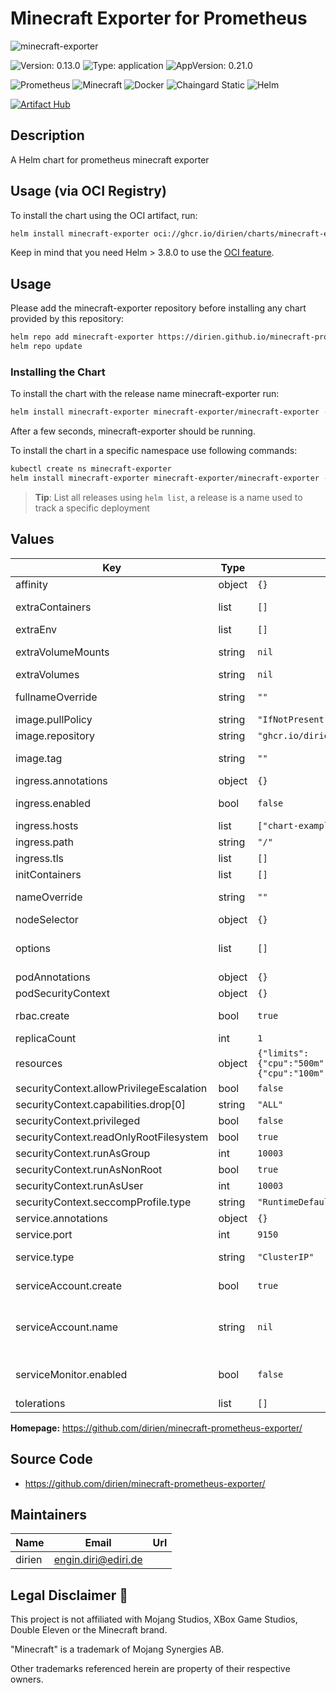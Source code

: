 # Minecraft Exporter for Prometheus

![minecraft-exporter](https://dirien.github.io/minecraft-prometheus-exporter/img/minecraft-exporter.jpg)

![Version: 0.13.0](https://img.shields.io/badge/Version-0.13.0-informational?style=for-the-badge) ![Type: application](https://img.shields.io/badge/Type-application-informational?style=for-the-badge) ![AppVersion: 0.21.0](https://img.shields.io/badge/AppVersion-0.21.0-informational?style=for-the-badge)

![Prometheus](https://img.shields.io/badge/Prometheus-E6522C?style=for-the-badge&logo=Prometheus&logoColor=white)
![Minecraft](https://img.shields.io/badge/Minecraft-62B47A?style=for-the-badge&logo=Minecraft&logoColor=white)
![Docker](https://img.shields.io/badge/docker-2496ED?style=for-the-badge&logo=docker&logoColor=white)
![Chaingard Static](https://img.shields.io/badge/chainguard_image_static-4445E7?style=for-the-badge&logo=alpine-linux&logoColor=white)
![Helm](https://img.shields.io/badge/helm-0F1689?style=for-the-badge&logo=helm&logoColor=white)

[![Artifact Hub](https://img.shields.io/endpoint?url=https://artifacthub.io/badge/repository/minecraft-exporter&style=for-the-badge)](https://artifacthub.io/packages/search?repo=minecraft-exporter)

## Description

A Helm chart for prometheus minecraft exporter

## Usage (via OCI Registry)

To install the chart using the OCI artifact, run:

```bash
helm install minecraft-exporter oci://ghcr.io/dirien/charts/minecraft-exporter --version 0.13.0
```

Keep in mind that you need Helm > 3.8.0 to use the [OCI feature](https://helm.sh/blog/storing-charts-in-oci/).

## Usage

Please add the minecraft-exporter repository before installing any chart provided by this repository:

```bash
helm repo add minecraft-exporter https://dirien.github.io/minecraft-prometheus-exporter
helm repo update
```

### Installing the Chart

To install the chart with the release name minecraft-exporter run:

```bash
helm install minecraft-exporter minecraft-exporter/minecraft-exporter --version 0.13.0
```

After a few seconds, minecraft-exporter should be running.

To install the chart in a specific namespace use following commands:

```bash
kubectl create ns minecraft-exporter
helm install minecraft-exporter minecraft-exporter/minecraft-exporter --namespace minecraft-exporter --version 0.13.0
```

> **Tip**: List all releases using `helm list`, a release is a name used to track a specific deployment

## Values

| Key | Type | Default | Description |
|-----|------|---------|-------------|
| affinity | object | `{}` | Set the affinity for the pod. |
| extraContainers | list | `[]` | Extra containers for the exporter pod |
| extraEnv | list | `[]` | Extra environment variables |
| extraVolumeMounts | string | `nil` | Extra Volume Mounts for the exporter container |
| extraVolumes | string | `nil` | Extra Volumes for the pod |
| fullnameOverride | string | `""` | String to override the default generated fullname |
| image.pullPolicy | string | `"IfNotPresent"` | The docker image pull policy |
| image.repository | string | `"ghcr.io/dirien/minecraft-exporter"` | The docker image repository to use |
| image.tag | string | `""` | The docker image tag to use @default Chart version |
| ingress.annotations | object | `{}` | Additional annotations |
| ingress.enabled | bool | `false` | Specifies what type of Ingress should be created |
| ingress.hosts | list | `["chart-example.local"]` | Ingress host |
| ingress.path | string | `"/"` | Ingress path |
| ingress.tls | list | `[]` | Ingress tls |
| initContainers | list | `[]` | Init Containers for Exporter Pod |
| nameOverride | string | `""` | String to override the default generated name |
| nodeSelector | object | `{}` | Set the node selector for the pod. |
| options | list | `[]` | Flags - for a list visit https://github.com/dirien/minecraft-prometheus-exporter#usage- |
| podAnnotations | object | `{}` | Annotations for the pods |
| podSecurityContext | object | `{}` |  |
| rbac.create | bool | `true` | Specifies whether RBAC resources should be created |
| replicaCount | int | `1` | Numbers of replicas |
| resources | object | `{"limits":{"cpu":"500m","memory":"5123Mi"},"requests":{"cpu":"100m","memory":"128Mi"}}` | Set the resources requests and limits |
| securityContext.allowPrivilegeEscalation | bool | `false` |  |
| securityContext.capabilities.drop[0] | string | `"ALL"` |  |
| securityContext.privileged | bool | `false` |  |
| securityContext.readOnlyRootFilesystem | bool | `true` |  |
| securityContext.runAsGroup | int | `10003` |  |
| securityContext.runAsNonRoot | bool | `true` |  |
| securityContext.runAsUser | int | `10003` |  |
| securityContext.seccompProfile.type | string | `"RuntimeDefault"` |  |
| service.annotations | object | `{}` | Additional annotations |
| service.port | int | `9150` | Default Service port |
| service.type | string | `"ClusterIP"` | Specifies what type of Service should be created |
| serviceAccount.create | bool | `true` | Specifies whether a ServiceAccount should be created |
| serviceAccount.name | string | `nil` | The name of the ServiceAccount to use. If not set and create is true, a name is generated using the fullname template |
| serviceMonitor.enabled | bool | `false` | When set true then use a ServiceMonitor to configure scraping |
| tolerations | list | `[]` | Set the tolerations for the pod. |

**Homepage:** <https://github.com/dirien/minecraft-prometheus-exporter/>

## Source Code

* <https://github.com/dirien/minecraft-prometheus-exporter/>

## Maintainers

| Name | Email | Url |
| ---- | ------ | --- |
| dirien | <engin.diri@ediri.de> |  |

## Legal Disclaimer 👮

This project is not affiliated with Mojang Studios, XBox Game Studios, Double Eleven or the Minecraft brand.

"Minecraft" is a trademark of Mojang Synergies AB.

Other trademarks referenced herein are property of their respective owners.
